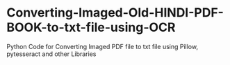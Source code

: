 # Converting-Imaged-Old-HINDI-PDF-BOOK-to-txt-file-using-OCR
Python Code for Converting Imaged PDF file to txt file using Pillow, pytesseract and other Libraries
